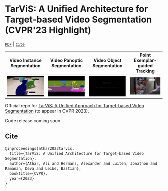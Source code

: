 # TarViS: A Unified Architecture for Target-based Video Segmentation (CVPR'23 Highlight)

[`PDF`](https://arxiv.org/pdf/2301.02657.pdf) | [`Cite`](https://github.com/Ali2500/TarViS/blob/main/README.md#cite)

| Video Instance Segmentation | Video Panoptic Segmentation | Video Object Segmentation | Point Exemplar-guided Tracking |
| --- | --- | --- | --- |
| ![VIS](.images/vis.gif) | ![VOS](.images/vps.gif "VPS") | ![VOS](.images/vos.gif "VOS") | ![PET](.images/pet.gif "PET") |

Official repo for [TarViS: A Unified Approach for Target-based Video Segmentation](https://arxiv.org/pdf/2301.02657.pdf) (to appear in CVPR 2023).

Code release coming soon


## Cite

```
@inproceedings{athar2023tarvis,
  title={TarViS: A Unified Architecture for Target-based Video Segmentation},
  author={Athar, Ali and Hermans, Alexander and Luiten, Jonathon and Ramanan, Deva and Leibe, Bastian},
  booktitle={CVPR},
  year={2023}
}
```
